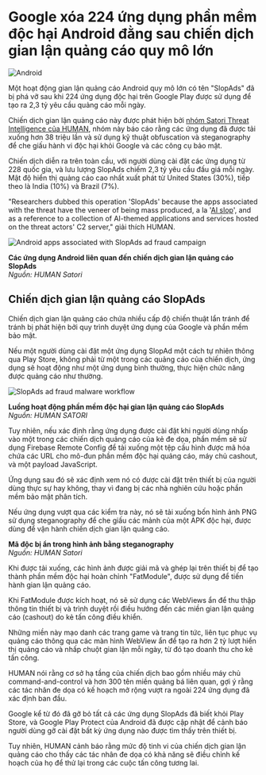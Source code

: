 # Google xóa 224 ứng dụng phần mềm độc hại Android đằng sau chiến dịch gian lận quảng cáo quy mô lớn

![Android](https://www.bleepstatic.com/content/hl-images/2023/10/26/Android.jpg)

Một hoạt động gian lận quảng cáo Android quy mô lớn có tên "SlopAds" đã bị phá vỡ sau khi 224 ứng dụng độc hại trên Google Play được sử dụng để tạo ra 2,3 tỷ yêu cầu quảng cáo mỗi ngày.

Chiến dịch gian lận quảng cáo này được phát hiện bởi [nhóm Satori Threat Intelligence của HUMAN](http://www.humansecurity.com/learn/blog/satori-threat-intelligence-alert-slopads-covers-fraud-with-layers-of-obfuscation/), nhóm này báo cáo rằng các ứng dụng đã được tải xuống hơn 38 triệu lần và sử dụng kỹ thuật obfuscation và steganography để che giấu hành vi độc hại khỏi Google và các công cụ bảo mật.

Chiến dịch diễn ra trên toàn cầu, với người dùng cài đặt các ứng dụng từ 228 quốc gia, và lưu lượng SlopAds chiếm 2,3 tỷ yêu cầu đấu giá mỗi ngày. Mật độ hiển thị quảng cáo cao nhất xuất phát từ United States (30%), tiếp theo là India (10%) và Brazil (7%).

"Researchers dubbed this operation 'SlopAds' because the apps associated with the threat have the veneer of being mass produced, a la '[AI slop](https://en.wikipedia.org/wiki/AI%5Fslop)', and as a reference to a collection of AI-themed applications and services hosted on the threat actors' C2 server," giải thích HUMAN.

![Android apps associated with SlopAds ad fraud campaign](https://www.bleepstatic.com/images/news/security/s/slopads/slopads-apps.jpg)

**Các ứng dụng Android liên quan đến chiến dịch gian lận quảng cáo SlopAds**  
_Nguồn: HUMAN Satori_

## Chiến dịch gian lận quảng cáo SlopAds

Chiến dịch gian lận quảng cáo chứa nhiều cấp độ chiến thuật lẩn tránh để tránh bị phát hiện bởi quy trình duyệt ứng dụng của Google và phần mềm bảo mật.

Nếu một người dùng cài đặt một ứng dụng SlopAd một cách tự nhiên thông qua Play Store, không phải từ một trong các quảng cáo của chiến dịch, ứng dụng sẽ hoạt động như một ứng dụng bình thường, thực hiện chức năng được quảng cáo như thường.

![SlopAds ad fraud malware workflow](https://www.bleepstatic.com/images/news/security/s/slopads/slopads-diagram.jpg)

**Luồng hoạt động phần mềm độc hại gian lận quảng cáo SlopAds**  
_Nguồn: HUMAN SATORI_

Tuy nhiên, nếu xác định rằng ứng dụng được cài đặt khi người dùng nhấp vào một trong các chiến dịch quảng cáo của kẻ đe dọa, phần mềm sẽ sử dụng Firebase Remote Config để tải xuống một tệp cấu hình được mã hóa chứa các URL cho mô-đun phần mềm độc hại quảng cáo, máy chủ cashout, và một payload JavaScript.

Ứng dụng sau đó sẽ xác định xem nó có được cài đặt trên thiết bị của người dùng thực sự hay không, thay vì đang bị các nhà nghiên cứu hoặc phần mềm bảo mật phân tích.

Nếu ứng dụng vượt qua các kiểm tra này, nó sẽ tải xuống bốn hình ảnh PNG sử dụng steganography để che giấu các mảnh của một APK độc hại, được dùng để vận hành chiến dịch gian lận quảng cáo.

**Mã độc bị ẩn trong hình ảnh bằng steganography**  
_Nguồn: HUMAN Satori_

Khi được tải xuống, các hình ảnh được giải mã và ghép lại trên thiết bị để tạo thành phần mềm độc hại hoàn chỉnh "FatModule", được sử dụng để tiến hành gian lận quảng cáo.

Khi FatModule được kích hoạt, nó sẽ sử dụng các WebViews ẩn để thu thập thông tin thiết bị và trình duyệt rồi điều hướng đến các miền gian lận quảng cáo (cashout) do kẻ tấn công điều khiển.

Những miền này mạo danh các trang game và trang tin tức, liên tục phục vụ quảng cáo thông qua các màn hình WebView ẩn để tạo ra hơn 2 tỷ lượt hiển thị quảng cáo và nhấp chuột gian lận mỗi ngày, từ đó tạo doanh thu cho kẻ tấn công.

HUMAN nói rằng cơ sở hạ tầng của chiến dịch bao gồm nhiều máy chủ command-and-control và hơn 300 tên miền quảng bá liên quan, gợi ý rằng các tác nhân đe dọa có kế hoạch mở rộng vượt ra ngoài 224 ứng dụng đã xác định ban đầu.

Google kể từ đó đã gỡ bỏ tất cả các ứng dụng SlopAds đã biết khỏi Play Store, và Google Play Protect của Android đã được cập nhật để cảnh báo người dùng gỡ cài đặt bất kỳ ứng dụng nào được tìm thấy trên thiết bị.

Tuy nhiên, HUMAN cảnh báo rằng mức độ tinh vi của chiến dịch gian lận quảng cáo cho thấy các tác nhân đe dọa có khả năng sẽ điều chỉnh kế hoạch của họ để thử lại trong các cuộc tấn công tương lai.